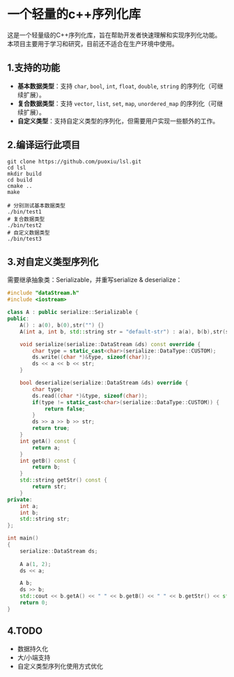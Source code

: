 # 一个轻量的c++序列化库

这是一个轻量级的C++序列化库，旨在帮助开发者快速理解和实现序列化功能。本项目主要用于学习和研究，目前还不适合在生产环境中使用。

## 1.支持的功能

* **基本数据类型**：支持 `char`, `bool`, `int`, `float`, `double`, `string` 的序列化（可继续扩展）。
* **复合数据类型**：支持 `vector`, `list`, `set`, `map`, `unordered_map` 的序列化（可继续扩展）。
* **自定义类型**：支持自定义类型的序列化，但需要用户实现一些额外的工作。

## 2.编译运行此项目

```shell
git clone https://github.com/puoxiu/lsl.git
cd lsl
mkdir build
cd build
cmake ..
make

# 分别测试基本数据类型
./bin/test1
# 复合数据类型
./bin/test2
# 自定义数据类型
./bin/test3
```

## 3.对自定义类型序列化

需要继承抽象类：Serializable，并重写serialize & deserialize：

```c++
#include "dataStream.h"
#include <iostream>

class A : public serialize::Serializable {
public:
    A() : a(0), b(0),str("") {}
    A(int a, int b, std::string str = "default-str") : a(a), b(b),str(str) {}

    void serialize(serialize::DataStream &ds) const override {
        char type = static_cast<char>(serialize::DataType::CUSTOM);
        ds.write((char *)&type, sizeof(char));
        ds << a << b << str;
    }

    bool deserialize(serialize::DataStream &ds) override {
        char type;
        ds.read((char *)&type, sizeof(char));
        if(type != static_cast<char>(serialize::DataType::CUSTOM)) {
            return false;
        }
        ds >> a >> b >> str;
        return true;
    }
    int getA() const {
        return a;
    }
    int getB() const {
        return b;
    }
    std::string getStr() const {
        return str;
    }
private:
    int a;
    int b;
    std::string str;
};

int main()
{
    serialize::DataStream ds;
    
    A a(1, 2);
    ds << a;

    A b;
    ds >> b;
    std::cout << b.getA() << " " << b.getB() << " " << b.getStr() << std::endl;
    return 0;
}
```

## 4.TODO

* 数据持久化
* 大/小端支持
* 自定义类型序列化使用方式优化